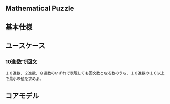 Mathematical Puzzle
---

## 基本仕様

## ユースケース
### 10進数で回文
```text
１０進数、２進数、８進数のいずれで表現しても回文数となる数のうち、１０進数の１０以上で最小の値を求めよ。
```

## コアモデル